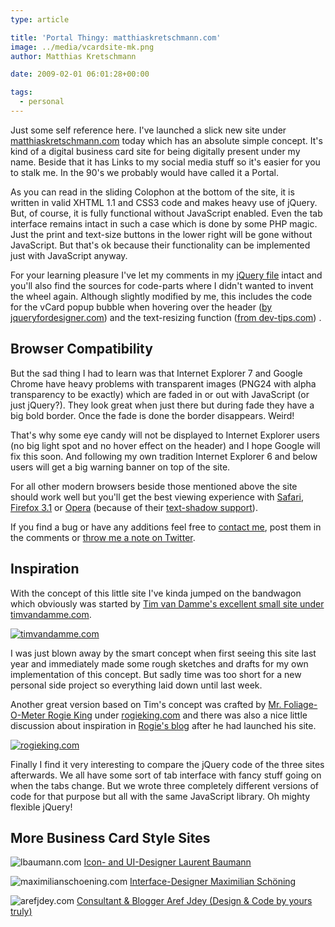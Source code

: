 ```yaml
---
type: article

title: 'Portal Thingy: matthiaskretschmann.com'
image: ../media/vcardsite-mk.png
author: Matthias Kretschmann

date: 2009-02-01 06:01:28+00:00

tags:
  - personal
---
```


Just some self reference here. I've launched a slick new site under [matthiaskretschmann.com](http://matthiaskretschmann.com) today which has an absolute simple concept. It's kind of a digital business card site for being digitally present under my name. Beside that it has Links to my social media stuff so it's easier for you to stalk me. In the 90's we probably would have called it a Portal.

As you can read in the sliding Colophon at the bottom of the site, it is written in valid XHTML 1.1 and CSS3 code and makes heavy use of jQuery. But, of course, it is fully functional without JavaScript enabled. Even the tab interface remains intact in such a case which is done by some PHP magic. Just the print and text-size buttons in the lower right will be gone without JavaScript. But that's ok because their functionality can be implemented just with JavaScript anyway.

For your learning pleasure I've let my comments in my [jQuery file](http://matthiaskretschmann.com/js/effects.js) intact and you'll also find the sources for code-parts where I didn't wanted to invent the wheel again. Although slightly modified by me, this includes the code for the vCard popup bubble when hovering over the header ([by jqueryfordesigner.com](http://jqueryfordesigners.com/coda-popup-bubbles/)) and the text-resizing function ([from dev-tips.com](http://dev-tips.com/featured/jquery-tip-font-resizing-with-animation-effects)) .

## Browser Compatibility

But the sad thing I had to learn was that Internet Explorer 7 and Google Chrome have heavy problems with transparent images (PNG24 with alpha transparency to be exactly) which are faded in or out with JavaScript (or just jQuery?). They look great when just there but during fade they have a big bold border. Once the fade is done the border disappears. Weird!

That's why some eye candy will not be displayed to Internet Explorer users (no big light spot and no hover effect on the header) and I hope Google will fix this soon. And following my own tradition Internet Explorer 6 and below users will get a big warning banner on top of the site.

For all other modern browsers beside those mentioned above the site should work well but you'll get the best viewing experience with [Safari](http://www.apple.com/safari/), [Firefox 3.1](http://www.mozilla.com/en-US/firefox/all-beta.html) or [Opera](http://www.opera.com/) (because of their [text-shadow support](http://www.kremalicious.com/2008/04/make-cool-and-clever-text-effects-with-css-text-shadow/)).

If you find a bug or have any additions feel free to [contact me](/contact), post them in the comments or [throw me a note on Twitter](https://twitter.com/kremalicious).

## Inspiration

With the concept of this little site I've kinda jumped on the bandwagon which obviously was started by [Tim van Damme's excellent small site under timvandamme.com](http://timvandamme.com/).

[![timvandamme.com](../media/vcardsite-tim.png)](http://timvandamme.com)

I was just blown away by the smart concept when first seeing this site last year and immediately made some rough sketches and drafts for my own implementation of this concept. But sadly time was too short for a new personal side project so everything laid down until last week.

Another great version based on Tim's concept was crafted by [Mr. Foliage-O-Meter Rogie King](http://www.komodomedia.com/) under [rogieking.com](http://rogieking.com/) and there was also a nice little discussion about inspiration in [Rogie's blog](http://www.komodomedia.com/blog/2009/01/timvandammecom/) after he had launched his site.

[![rogieking.com](../media/vcardsite-rogie.png)](http://rogieking.com)

Finally I find it very interesting to compare the jQuery code of the three sites afterwards. We all have some sort of tab interface with fancy stuff going on when the tabs change. But we wrote three completely different versions of code for that purpose but all with the same JavaScript library. Oh mighty flexible jQuery!

## More Business Card Style Sites

![lbaumann.com](../media/vcardsite-laurent.png)
[Icon- and UI-Designer Laurent Baumann](http://lbaumann.com/)

![maximilianschoening.com](../media/vcardsite-maximilian.png)
[Interface-Designer Maximilian Schöning](http://www.maximilianschoening.com/)

![arefjdey.com](../media/vcardsite-arefjdey.png)
[Consultant & Blogger Aref Jdey (Design & Code by yours truly)](http://www.arefjdey.com/)

